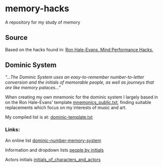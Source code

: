 # memory-hacks
A repository for my study of memory

## Source
Based on the hacks found in: [Ron Hale-Evans. Mind Performance Hacks.](https://itunes.apple.com/WebObjects/MZStore.woa/wa/viewBook)


## Dominic System

_"...The Dominic System uses an easy-to-remember number-to-letter conversion and the initials of memorable people, as well as journeys that are like memory palaces..."_

When creating my own mnemonic for the dominic system I largely based in on the Ron Hale-Evans' template [mnemonics_public.txt](dominic-system/mnemonics_public.txt), finding suitable replacements which focus on my interests of music and art.

My compiled list is at: [dominic-template.txt](dominic-system/dominic_template.md)

### Links:

An online list
[dominic-number-memory-system](http://peoplebyinitials.com/p/dominic-number-memory-system)

Information and dropdown lists
[people by initials](http://peoplebyinitials.com)

Actors initials
[initials_of_characters_and_actors](http://www.creative-remembering-techniques.com/initials_of_characters_and_actors.html)
